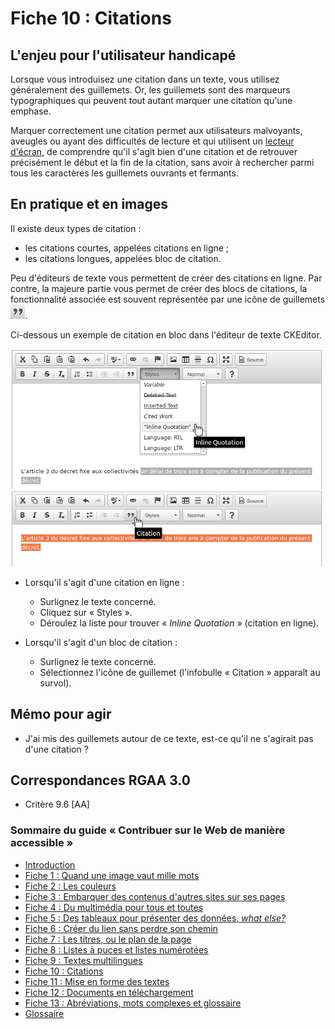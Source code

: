# Fiche 10&nbsp;: Citations

## L'enjeu pour l'utilisateur handicapé

Lorsque vous introduisez une citation dans un texte, vous utilisez généralement des guillemets. Or, les guillemets sont des marqueurs typographiques qui peuvent tout autant marquer une citation qu'une emphase.

Marquer correctement une citation permet aux utilisateurs malvoyants, aveugles ou ayant des difficultés de lecture et qui utilisent un [lecteur d'écran](glossaire.md#lecteur-decran), de comprendre qu'il s'agit bien d'une citation et de retrouver précisément le début et la fin de la citation, sans avoir à rechercher parmi tous les caractères les guillemets ouvrants et fermants.

## En pratique et en images

Il existe deux types de citation&nbsp;: 

- les citations courtes, appelées citations en ligne&nbsp;; 
- les citations longues, appelées bloc de citation.

Peu d'éditeurs de texte vous permettent de créer des citations en ligne. Par contre, la majeure partie vous permet de créer des blocs de citations, la fonctionnalité associée est souvent représentée par une icône de guillemets <img src="img/citations/icone-quote.png" alt="" />.

Ci-dessous un exemple de citation en bloc dans l'éditeur de texte CKEditor.

<img src="img/citations/ckeditor.png" alt="" />

- Lorsqu'il s'agit d'une citation en ligne&nbsp;: 

    - Surlignez le texte concerné.
    - Cliquez sur « Styles ».
    - Déroulez la liste pour trouver « <i lang="en">Inline Quotation</i> » (citation en ligne).
    
- Lorsqu'il s'agit d'un bloc de citation&nbsp;: 
    - Surlignez le texte concerné.
    - Sélectionnez l'icône de guillemet (l'infobulle « Citation » apparaît au survol).

## Mémo pour agir

- J'ai mis des guillemets autour de ce texte, est-ce qu'il ne s'agirait pas d'une citation&nbsp;?

## Correspondances RGAA 3.0

- Critère 9.6 [AA]

### Sommaire du guide «&nbsp;Contribuer sur le Web de manière accessible&nbsp;»

* [Introduction](0-intro.md)
* [Fiche 1&nbsp;: Quand une image vaut mille mots](images.md)
* [Fiche 2&nbsp;: Les couleurs](couleurs.md)
* [Fiche 3&nbsp;: Embarquer des contenus d'autres sites sur ses pages](cadres.md)
* [Fiche 4&nbsp;: Du multimédia pour tous et toutes](multimedia.md)
* [Fiche 5&nbsp;: Des tableaux pour présenter des données, <i lang="en">what else?</i>](tableaux.md)
* [Fiche 6&nbsp;: Créer du lien sans perdre son chemin](liens.md)
* [Fiche 7&nbsp;: Les titres, ou le plan de la page](titres.md)
* [Fiche 8&nbsp;: Listes à puces et listes numérotées](listes.md)
* [Fiche 9&nbsp;: Textes multilingues](langue.md)
* [Fiche 10&nbsp;: Citations](citations.md)
* [Fiche 11&nbsp;: Mise en forme des textes](mise-en-forme.md)
* [Fiche 12&nbsp;: Documents en téléchargement](docs_telechargement.md)
* [Fiche 13&nbsp;: Abréviations, mots complexes et glossaire](definition.md)
* [Glossaire](glossaire.md)
